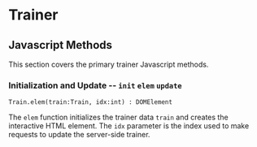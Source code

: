 Trainer
=======



## Javascript Methods

This section covers the primary trainer Javascript methods.

### Initialization and Update -- `init` `elem` `update`

    Train.elem(train:Train, idx:int) : DOMElement

The `elem` function initializes the trainer data `train` and creates the
interactive HTML element. The `idx` parameter is the index used to make
requests to update the server-side trainer.
